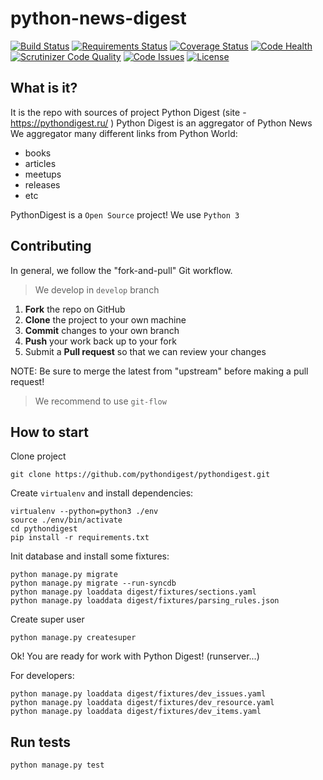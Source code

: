 python-news-digest
==================

[![Build Status](https://travis-ci.org/pythondigest/pythondigest.svg?branch=master)](https://travis-ci.org/pythondigest/pythondigest)
[![Requirements Status](https://requires.io/github/pythondigest/pythondigest/requirements.svg?branch=master)](https://requires.io/github/pythondigest/pythondigest/requirements/?branch=master)
[![Coverage Status](https://coveralls.io/repos/github/pythondigest/pythondigest/badge.svg?branch=master)](https://coveralls.io/github/pythondigest/pythondigest?branch=master)
[![Code Health](https://landscape.io/github/pythondigest/pythondigest/master/landscape.svg?style=flat)](https://landscape.io/github/pythondigest/pythondigest/master)
[![Scrutinizer Code Quality](https://scrutinizer-ci.com/g/pythondigest/pythondigest/badges/quality-score.png?b=master)](https://scrutinizer-ci.com/g/pythondigest/pythondigest/?branch=master)
[![Code Issues](https://www.quantifiedcode.com/api/v1/project/965ef841bdca428492ec06d4f018d360/badge.svg)](https://www.quantifiedcode.com/app/project/965ef841bdca428492ec06d4f018d360)
[![License](http://img.shields.io/:license-mit-blue.svg)](http://doge.mit-license.org)


What is it?
-----------


It is the repo with sources of project Python Digest (site - https://pythondigest.ru/ )
Python Digest is an aggregator of Python News
We aggregator many different links from Python World:

- books
- articles
- meetups
- releases
- etc

PythonDigest is a `Open Source` project!
We use `Python 3`

Contributing
------------

In general, we follow the "fork-and-pull" Git workflow.

> We develop in `develop` branch

 1. **Fork** the repo on GitHub
 2. **Clone** the project to your own machine
 3. **Commit** changes to your own branch
 4. **Push** your work back up to your fork
 5. Submit a **Pull request** so that we can review your changes

NOTE: Be sure to merge the latest from "upstream" before making a pull request!

> We recommend to use `git-flow`


How to start
------------

Clone project

```
git clone https://github.com/pythondigest/pythondigest.git
```

Create `virtualenv` and install dependencies:

```
virtualenv --python=python3 ./env
source ./env/bin/activate
cd pythondigest
pip install -r requirements.txt
```

Init database and install some fixtures:

```
python manage.py migrate
python manage.py migrate --run-syncdb
python manage.py loaddata digest/fixtures/sections.yaml
python manage.py loaddata digest/fixtures/parsing_rules.json
```

Create super user
```
python manage.py createsuper
```

Ok! You are ready for work with Python Digest! (runserver...)

For developers:

```
python manage.py loaddata digest/fixtures/dev_issues.yaml
python manage.py loaddata digest/fixtures/dev_resource.yaml
python manage.py loaddata digest/fixtures/dev_items.yaml
```

Run tests
---------

```
python manage.py test
```
